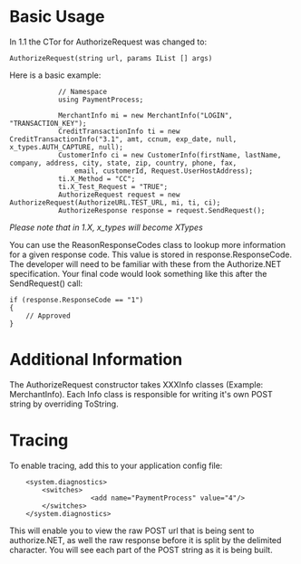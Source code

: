 # Basic Usage #

In 1.1 the CTor for AuthorizeRequest was changed to:

```
AuthorizeRequest(string url, params IList [] args)
```


Here is a basic example:
```
            // Namespace
            using PaymentProcess;
```

```
            MerchantInfo mi = new MerchantInfo("LOGIN", "TRANSACTION_KEY");
            CreditTransactionInfo ti = new CreditTransactionInfo("3.1", amt, ccnum, exp_date, null, x_types.AUTH_CAPTURE, null);
            CustomerInfo ci = new CustomerInfo(firstName, lastName, company, address, city, state, zip, country, phone, fax,
                email, customerId, Request.UserHostAddress);
            ti.X_Method = "CC";
            ti.X_Test_Request = "TRUE";
            AuthorizeRequest request = new AuthorizeRequest(AuthorizeURL.TEST_URL, mi, ti, ci);
            AuthorizeResponse response = request.SendRequest();
```

_Please note that in 1.X, x\_types will become XTypes_

You can use the ReasonResponseCodes class to lookup more information for a given response code. This value is stored in response.ResponseCode. The developer will need to be familiar with these from the Authorize.NET specification. Your final code would look something like this after the SendRequest() call:
```
if (response.ResponseCode == "1")
{
    // Approved
}
```

# Additional Information #

The AuthorizeRequest constructor takes XXXInfo classes (Example: MerchantInfo). Each Info class is responsible for writing it's own POST string by overriding ToString.

# Tracing #

To enable tracing, add this to your application config file:

```
	<system.diagnostics>
		<switches>
                    <add name="PaymentProcess" value="4"/>
		</switches>
	</system.diagnostics>
```

This will enable you to view the raw POST url that is being sent to authorize.NET, as well the raw response before it is split by the delimited character. You will see each part of the POST string as it is being built.